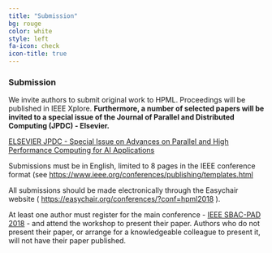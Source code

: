 ```yaml
---
title: "Submission"
bg: rouge
color: white
style: left
fa-icon: check
icon-title: true
---
```


### Submission

We invite authors to submit original work to HPML. Proceedings will be published in IEEE Xplore. **Furthermore, a number of selected papers will be invited to a special issue of the Journal of Parallel and Distributed Computing (JPDC) - Elsevier.**

<a href="https://www.journals.elsevier.com/journal-of-parallel-and-distributed-computing/call-for-papers/special-issue-advances-parallel-high-performance-computing">ELSEVIER JPDC - Special Issue on Advances on Parallel and High Performance Computing for AI Applications</a>

Submissions must be in English, limited to 8 pages in the IEEE conference format (see <a href="https://www.ieee.org/conferences/publishing/templates.html">https://www.ieee.org/conferences/publishing/templates.html</a>

All submissions should be made electronically through the Easychair website ( <a href="https://easychair.org/conferences/?conf=hpml2018">https://easychair.org/conferences/?conf=hpml2018</a> ). 

At least one author must register for the main conference - <a href="http://avalon.ens-lyon.fr/sbac-pad/">IEEE SBAC-PAD 2018</a> - and attend the workshop to present their paper. Authors who do not present their paper, or arrange for a knowledgeable colleague to present it, will not have their paper published.
